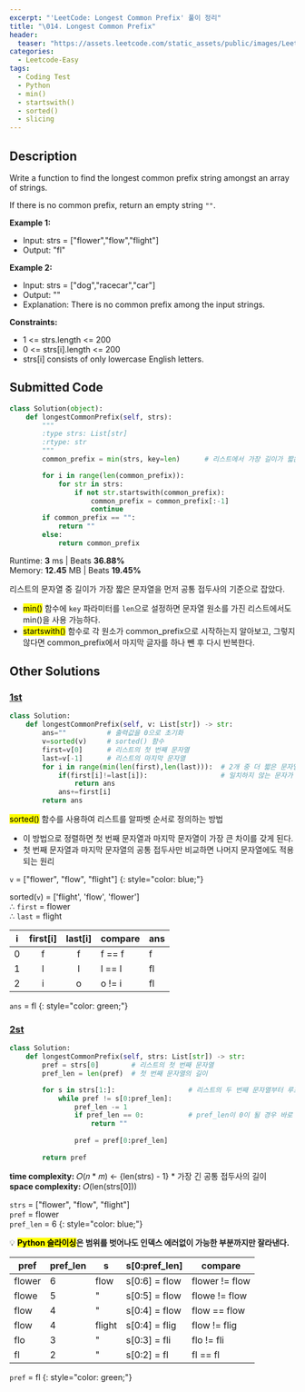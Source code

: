 ```yaml
---
excerpt: "'LeetCode: Longest Common Prefix' 풀이 정리"
title: "\014. Longest Common Prefix"
header:
  teaser: "https://assets.leetcode.com/static_assets/public/images/LeetCode_Sharing.png"
categories:
  - Leetcode-Easy
tags:
  - Coding Test
  - Python
  - min()
  - startswith()
  - sorted()
  - slicing
---
```


## <i class="fa-solid fa-file-lines"></i> Description

Write a function to find the longest common prefix string amongst an array of strings.

If there is no common prefix, return an empty string `""`.

**Example 1:**

- Input: strs = ["flower","flow","flight"]
- Output: "fl"

**Example 2:**

- Input: strs = ["dog","racecar","car"]
- Output: ""
- Explanation: There is no common prefix among the input strings.

**Constraints:**

- 1 <= strs.length <= 200
- 0 <= strs[i].length <= 200
- strs[i] consists of only lowercase English letters.

## <i class="fa-solid fa-cloud-arrow-up"></i> Submitted Code

```python
class Solution(object):
    def longestCommonPrefix(self, strs):
        """
        :type strs: List[str]
        :rtype: str
        """
        common_prefix = min(strs, key=len)      # 리스트에서 가장 길이가 짧은 문자열 반환

        for i in range(len(common_prefix)):
            for str in strs:
                if not str.startswith(common_prefix):
                    common_prefix = common_prefix[:-1]
                    continue
        if common_prefix == "":
            return ""
        else:
            return common_prefix
```
<i class="fa-solid fa-clock"></i> Runtime: **3** ms \| Beats **36.88%**    
<i class="fa-solid fa-memory"></i> Memory: **12.45** MB \| Beats **19.45%**

리스트의 문자열 중 길이가 가장 짧은 문자열을 먼저 공통 접두사의 기준으로 잡았다.   

- <mark>min()</mark> 함수에 `key` 파라미터를 `len`으로 설정하면 문자열 원소를 가진 리스트에서도 min()을 사용 가능하다.  
- <mark>startswith()</mark> 함수로 각 원소가 common_prefix으로 시작하는지 알아보고, 그렇지 않다면 common_prefix에서 마지막 글자를 하나 뺀 후 다시 반복한다.  

## <i class="fa-solid fa-flask"></i> Other Solutions

### <a href="https://leetcode.com/problems/longest-common-prefix/" target="_blank">1st</a>

```python
class Solution:
    def longestCommonPrefix(self, v: List[str]) -> str:
        ans=""          # 출력값을 0으로 초기화
        v=sorted(v)     # sorted() 함수
        first=v[0]      # 리스트의 첫 번째 문자열
        last=v[-1]      # 리스트의 마지막 문자열
        for i in range(min(len(first),len(last))):  # 2개 중 더 짧은 문자열의 길이까지만 한 문자씩 비교
            if(first[i]!=last[i]):                  # 일치하지 않는 문자가 나오면 반복문 중단
                return ans
            ans+=first[i]
        return ans
```

<mark>sorted()</mark> 함수를 사용하여 리스트를 알파벳 순서로 정의하는 방법

- 이 방법으로 정렬하면 첫 번째 문자열과 마지막 문자열이 가장 큰 차이를 갖게 된다.
- 첫 번째 문자열과 마지막 문자열의 공통 접두사만 비교하면 나머지 문자열에도 적용되는 원리

`v` = \["flower", "flow", "flight"]
{: style="color: blue;"} 

sorted(`v`) = ['flight', 'flow', 'flower']    
∴ `first` = flower      
∴ `last` = flight


|i| first\[i] | last\[i] | compare | ans  |
|-|:---------:|:--------:|---------|------|                                                           
|0| f         |  f       | f == f  |  f   |
|1| l         |  l       | l == l  |  fl  | 
|2| i         |  o       | o != i  |  fl  | 

`ans` = fl
{: style="color: green;"} 

### <a href="https://leetcode.com/problems/longest-common-prefix/solutions/6032134/video-simply-create-prefix-between-2-words/" target="_blank">2st</a>

```python
class Solution:
    def longestCommonPrefix(self, strs: List[str]) -> str:
        pref = strs[0]        # 리스트의 첫 번째 문자열
        pref_len = len(pref)  # 첫 번째 문자열의 길이

        for s in strs[1:]:                  # 리스트의 두 번째 문자열부터 루프
            while pref != s[0:pref_len]:
                pref_len -= 1
                if pref_len == 0:           # pref_len이 0이 될 경우 바로 종료
                    return ""
                
                pref = pref[0:pref_len]
        
        return pref
```
<i class="fa-solid fa-clock"></i> **time complexity:** 𝑂(𝑛 \* 𝑚) ← {len(strs) - 1} \* 가장 긴 공통 접두사의 길이     
<i class="fa-solid fa-memory"></i> **space complexity:** 𝑂(len(strs[0]))        

`strs` = \["flower", "flow", "flight"]    
`pref` = flower   
`pref_len` = 6
{: style="color: blue;"} 

💡 **<mark>Python 슬라이싱</mark>은 범위를 벗어나도 인덱스 에러없이 가능한 부분까지만 잘라낸다.**

| pref   | pref_len | s      | s[0:pref_len] | compare        |
|--------|----------|--------|---------------|----------------|
| flower | 6        | flow   | s[0:6] = flow | flower != flow |
| flowe  | 5        | \"     | s[0:5] = flow | flowe != flow  |
| flow   | 4        | \"     | s[0:4] = flow | flow == flow   |
| flow   | 4        | flight | s[0:4] = flig | flow != flig   |
| flo    | 3        | \"     | s[0:3] = fli  | flo != fli     |
| fl     | 2        | \"     | s[0:2] = fl   | fl == fl       |

`pref` = fl
{: style="color: green;"} 
